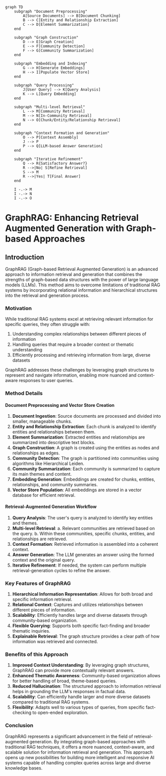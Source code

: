 
```mermaid
graph TD
    subgraph "Document Preprocessing"
        A[Source Documents] --> B[Document Chunking]
        B --> C[Entity and Relationship Extraction]
        C --> D[Element Summarization]
    end

    subgraph "Graph Construction"
        D --> E[Graph Creation]
        E --> F[Community Detection]
        F --> G[Community Summarization]
    end

    subgraph "Embedding and Indexing"
        G --> H[Generate Embeddings]
        H --> I[Populate Vector Store]
    end

    subgraph "Query Processing"
        J[User Query] --> K[Query Analysis]
        K --> L[Query Embedding]
    end

    subgraph "Multi-level Retrieval"
        L --> M[Community Retrieval]
        M --> N[In-Community Retrieval]
        N --> O[Chunk/Entity/Relationship Retrieval]
    end

    subgraph "Context Formation and Generation"
        O --> P[Context Assembly]
        J --> P
        P --> Q[LLM-based Answer Generation]
    end

    subgraph "Iterative Refinement"
        Q --> R{Satisfactory Answer?}
        R -->|No| S[Refine Retrieval]
        S --> M
        R -->|Yes| T[Final Answer]
    end

    I -.-> M
    I -.-> N
    I -.-> O
```

# GraphRAG: Enhancing Retrieval Augmented Generation with Graph-based Approaches

## Introduction

GraphRAG (Graph-based Retrieval Augmented Generation) is an advanced approach to information retrieval and generation that combines the strengths of graph-based data structures with the power of large language models (LLMs). This method aims to overcome limitations of traditional RAG systems by incorporating relational information and hierarchical structures into the retrieval and generation process.

### Motivation

While traditional RAG systems excel at retrieving relevant information for specific queries, they often struggle with:
1. Understanding complex relationships between different pieces of information
2. Handling queries that require a broader context or thematic understanding
3. Efficiently processing and retrieving information from large, diverse datasets

GraphRAG addresses these challenges by leveraging graph structures to represent and navigate information, enabling more nuanced and context-aware responses to user queries.

### Method Details

#### Document Preprocessing and Vector Store Creation

1. **Document Ingestion**: Source documents are processed and divided into smaller, manageable chunks.
2. **Entity and Relationship Extraction**: Each chunk is analyzed to identify entities and relationships between them.
3. **Element Summarization**: Extracted entities and relationships are summarized into descriptive text blocks.
4. **Graph Construction**: A graph is created using the entities as nodes and relationships as edges.
5. **Community Detection**: The graph is partitioned into communities using algorithms like Hierarchical Leiden.
6. **Community Summarization**: Each community is summarized to capture its main themes and content.
7. **Embedding Generation**: Embeddings are created for chunks, entities, relationships, and community summaries.
8. **Vector Store Population**: All embeddings are stored in a vector database for efficient retrieval.

#### Retrieval-Augmented Generation Workflow

1. **Query Analysis**: The user's query is analyzed to identify key entities and themes.
2. **Multi-level Retrieval**: 
   a. Relevant communities are retrieved based on the query.
   b. Within these communities, specific chunks, entities, and relationships are retrieved.
3. **Context Formation**: Retrieved information is assembled into a coherent context.
4. **Answer Generation**: The LLM generates an answer using the formed context and the original query.
5. **Iterative Refinement**: If needed, the system can perform multiple retrieval-generation cycles to refine the answer.

### Key Features of GraphRAG

1. **Hierarchical Information Representation**: Allows for both broad and specific information retrieval.
2. **Relational Context**: Captures and utilizes relationships between different pieces of information.
3. **Scalability**: Efficiently handles large and diverse datasets through community-based organization.
4. **Flexible Querying**: Supports both specific fact-finding and broader thematic inquiries.
5. **Explainable Retrieval**: The graph structure provides a clear path of how information was retrieved and connected.

### Benefits of this Approach

1. **Improved Context Understanding**: By leveraging graph structures, GraphRAG can provide more contextually relevant answers.
2. **Enhanced Thematic Awareness**: Community-based organization allows for better handling of broad, theme-based queries.
3. **Reduced Hallucination**: The structured approach to information retrieval helps in grounding the LLM's responses in factual data.
4. **Scalability**: Can efficiently handle larger and more diverse datasets compared to traditional RAG systems.
5. **Flexibility**: Adapts well to various types of queries, from specific fact-checking to open-ended exploration.

### Conclusion

GraphRAG represents a significant advancement in the field of retrieval-augmented generation. By integrating graph-based approaches with traditional RAG techniques, it offers a more nuanced, context-aware, and scalable solution for information retrieval and generation. This approach opens up new possibilities for building more intelligent and responsive AI systems capable of handling complex queries across large and diverse knowledge bases.